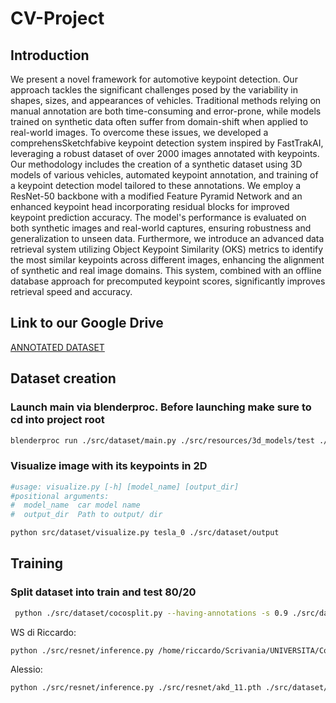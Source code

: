 # CV-Project
## Introduction
We present a novel framework for automotive keypoint detection. Our approach tackles the significant challenges posed by the variability in shapes, sizes, and appearances of vehicles. Traditional methods relying on manual annotation are both time-consuming and error-prone, while models trained on synthetic data often suffer from domain-shift when applied to real-world images. To overcome these issues, we developed a comprehensSketchfabive keypoint detection system inspired by FastTrakAI, leveraging a robust dataset of over 2000 images annotated with keypoints.
Our methodology includes the creation of a synthetic dataset using 3D models of various vehicles, automated keypoint annotation, and training of a keypoint detection model tailored to these annotations. We employ a ResNet-50 backbone with a modified Feature Pyramid Network and an enhanced keypoint head incorporating residual blocks for improved keypoint prediction accuracy. The model's performance is evaluated on both synthetic images and real-world captures, ensuring robustness and generalization to unseen data.
Furthermore, we introduce an advanced data retrieval system utilizing Object Keypoint Similarity (OKS) metrics to identify the most similar keypoints across different images, enhancing the alignment of synthetic and real image domains. This system, combined with an offline database approach for precomputed keypoint scores, significantly improves retrieval speed and accuracy.

## Link to our Google Drive
[ANNOTATED DATASET](https://drive.google.com/drive/folders/1GCpRsDSXSHfqCM5T36EM5d35a_DVg3LB?usp=drive_link)


## Dataset creation

### Launch main via blenderproc. Before launching make sure to cd into project root 
```bash
blenderproc run ./src/dataset/main.py ./src/resources/3d_models/test ./src/dataset/output2 0 --init-coco --camera_poses 10
```

### Visualize image with its keypoints in 2D
```bash
#usage: visualize.py [-h] [model_name] [output_dir]
#positional arguments:
#  model_name  car model name
#  output_dir  Path to output/ dir

python src/dataset/visualize.py tesla_0 ./src/dataset/output
```

## Training

### Split dataset into train and test 80/20
```bash
 python ./src/dataset/cocosplit.py --having-annotations -s 0.9 ./src/dataset/output/coco_annotations.json ./src/dataset/output/coco_train_1800.json ./src/dataset/output/coco_test_200.json
```


WS di Riccardo:
```bash
python ./src/resnet/inference.py /home/riccardo/Scrivania/UNIVERSITA/Computer Vision and Cognitive Systems/CV-Project/src/resnet/automotive_keypoint_detector.pth ./src/resnet/inference.py /home/riccardo/Scrivania/UNIVERSITA/Computer Vision and Cognitive Systems/CV-Project/src//dataset/output/images/clean/alfa_0.jpg
```

Alessio:
```bash
python ./src/resnet/inference.py ./src/resnet/akd_11.pth ./src/dataset/output/images/clean/alfa_0.jpg
```
